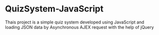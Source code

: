# QuizSystem-JavaScript
Thais project is a simple quiz system developed using JavaScript and loading JSON data by Asynchronous AJEX request with  the help of jQuery
